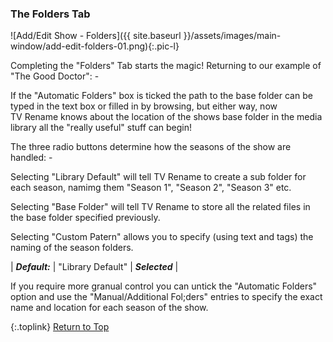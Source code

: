 <!-- START ADD/EDIT SHOW [The Folders Tab] --- -->
### The Folders Tab

![Add/Edit Show - Folders]({{ site.baseurl }}/assets/images/main-window/add-edit-folders-01.png){:.pic-l}

Completing the "Folders" Tab starts the magic! Returning to our example of "The Good Doctor": -

If the "Automatic Folders" box is ticked the path to the base folder can be typed in the text box or filled in by browsing, but either way, now TV&nbsp;Rename knows about the location of the shows base folder in the media library all the "really useful" stuff can begin!

The three radio buttons determine how the seasons of the show are handled: -

Selecting "Library Default" will tell TV&nbsp;Rename to create a sub folder for each season, namimg them "Season 1", "Season 2", "Season 3" etc.

Selecting "Base Folder" will tell TV&nbsp;Rename to store all the related files in the base folder specified previously.

Selecting "Custom Patern" allows you to specify (using text and tags) the naming of the season folders.

| _**Default:**_ | "Library Default" | _**Selected**_ |

If you require more granual control you can untick the "Automatic Folders" option and use the "Manual/Additional Fol;ders" entries to specify the exact name and location for each season of the show.

{:.toplink}
[Return to Top]()
<!-- END ADD/EDIT SHOW [The Folders Tab] ----- -->
